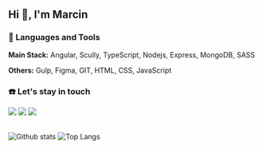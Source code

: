 ## Hi 👋, I'm Marcin

### :hammer: Languages and Tools

**Main Stack:** Angular, Scully, TypeScript, Nodejs, Express, MongoDB, SASS

**Others:** Gulp, Figma, GIT, HTML, CSS, JavaScript

### :phone: Let's stay in touch

[<img src="https://img.shields.io/badge/Discord-%235865F2.svg?style=for-the-badge&logo=discord&logoColor=white">](https://discordapp.com/users/473846740286570496/)
[<img src="https://img.shields.io/badge/Behance-1769ff?style=for-the-badge&logo=behance&logoColor=white">](https://www.behance.net/maweb)
[<img src="https://img.shields.io/badge/Dribbble-EA4C89?style=for-the-badge&logo=dribbble&logoColor=white">](https://dribbble.com/mawebb)
<br> <br>

![Github stats](https://github-readme-stats.vercel.app/api?username=marcing20067&show_icons=true)
![Top Langs](https://github-readme-stats.vercel.app/api/top-langs/?username=marcing20067&layout=compact)
